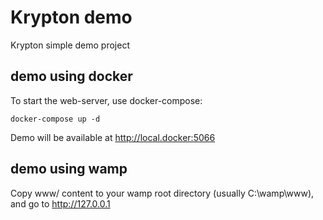 # Krypton demo

Krypton simple demo project

## demo using docker

To start the web-server, use docker-compose:

    docker-compose up -d

Demo will be available at http://local.docker:5066

## demo using wamp

Copy  www/ content to your wamp root directory (usually C:\wamp\www), and go to http://127.0.0.1

